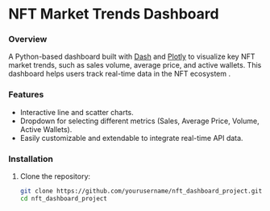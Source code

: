 # **NFT Market Trends Dashboard**

### **Overview**
A Python-based dashboard built with [Dash](https://dash.plotly.com/) and [Plotly](https://plotly.com/) to visualize key NFT market trends, such as sales volume, average price, and active wallets. This dashboard helps users track real-time data in the NFT ecosystem .

### **Features**
- Interactive line and scatter charts.
- Dropdown for selecting different metrics (Sales, Average Price, Volume, Active Wallets).
- Easily customizable and extendable to integrate real-time API data.

### **Installation**
1. Clone the repository:
   ```bash
   git clone https://github.com/yourusername/nft_dashboard_project.git
   cd nft_dashboard_project
